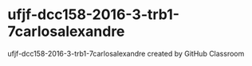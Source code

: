 # ufjf-dcc158-2016-3-trb1-7carlosalexandre
ufjf-dcc158-2016-3-trb1-7carlosalexandre created by GitHub Classroom
